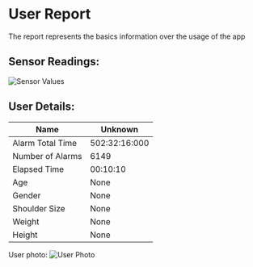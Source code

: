 # User Report
The report represents the basics information over the usage of the app
## Sensor Readings:
![Sensor Values](C:\Users\Alta_\PycharmProjects\PostureResearchProject\gui/data/img/graphs/graph_20240809132813_-1.png)
## User Details:
| Name | Unknown   |
| --- | --- |
| Alarm Total Time | 502:32:16:000 |
| Number of Alarms | 6149 |
| Elapsed Time | 00:10:10 |
| Age | None |
| Gender | None |
| Shoulder Size | None |
| Weight | None |
| Height | None |
User photo:
![User Photo](C:\Users\Alta_\PycharmProjects\PostureResearchProject\gui/data/img/user_photo.jpeg)
